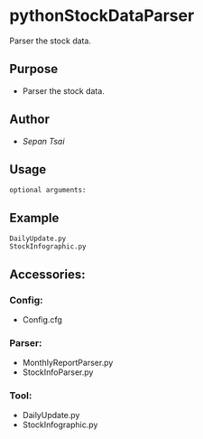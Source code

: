 # pythonStockDataParser
Parser the stock data.
## Purpose
- Parser the stock data.

## Author
- _Sepan Tsai_

## Usage
```
optional arguments:
```

## Example
```
DailyUpdate.py
StockInfographic.py
```

## Accessories:
### Config:
- Config.cfg
### Parser:
- MonthlyReportParser.py
- StockInfoParser.py
### Tool:
- DailyUpdate.py
- StockInfographic.py
